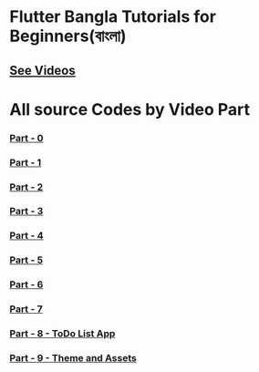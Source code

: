 # Flutter Bangla Tutorials for Beginners(বাংলা)

## [See Videos](https://www.youtube.com/playlist?list=PLsC9YeVUTz38rU3tnoFFfAO8j2b-8mqTb)

<!-- ### [Part - 0 ]() -->

# All source Codes by Video Part

### [Part - 0 ](https://github.com/codewithrafiq/Flutter-Bangla-Tutorials/tree/5ac01170827d57b416d5c11b4d1739ef2bf42a04)
### [Part - 1 ](https://github.com/codewithrafiq/Flutter-Bangla-Tutorials/tree/c42ecc2b3ddf67e9c78bbc41da655913dcb249da)
### [Part - 2 ](https://github.com/codewithrafiq/Flutter-Bangla-Tutorials/tree/1f9c9dee32669bf22abcb406a12de37520eb742f)
### [Part - 3 ](https://github.com/codewithrafiq/Flutter-Bangla-Tutorials/tree/718345400d1d5b0b82e57ffafdec2fef4870db44)
### [Part - 4 ](https://github.com/codewithrafiq/Flutter-Bangla-Tutorials/tree/7ceffe5f424871b4d9ef7cfc87625c1eb6d836a4)
### [Part - 5 ](https://github.com/codewithrafiq/Flutter-Bangla-Tutorials/tree/e03b249d0e97eadd81fc6eb297ae73bebada9bc5)
### [Part - 6 ](https://github.com/codewithrafiq/Flutter-Bangla-Tutorials/tree/2cb287c1d05c2d61c676db4be9637f796e645dca)
### [Part - 7 ](https://github.com/codewithrafiq/Flutter-Bangla-Tutorials/tree/4bf430f0284baba16429c2c45d357983685a6c36)
### [Part - 8 - ToDo List App](https://github.com/codewithrafiq/Flutter-Bangla-Tutorials/tree/641c623885036108676237d74e9ccf23d4962d1b)
### [Part - 9 - Theme and Assets](https://github.com/codewithrafiq/Flutter-Bangla-Tutorials/tree/1b73855fde75a74d29e1f5b1a0e5ec6d1ed5f6b6)

